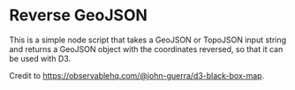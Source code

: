 # Reverse GeoJSON

This is a simple node script that takes a GeoJSON or TopoJSON input string and returns a GeoJSON object with the coordinates reversed, so that it can be used with D3.

Credit to https://observablehq.com/@john-guerra/d3-black-box-map.
